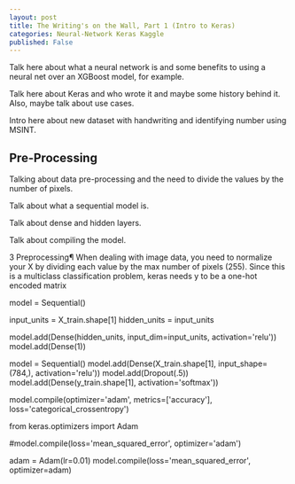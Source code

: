 ```yaml
---
layout: post
title: The Writing's on the Wall, Part 1 (Intro to Keras)
categories: Neural-Network Keras Kaggle
published: False
---
```


Talk here about what a neural network is and some benefits to using a neural net over an XGBoost model, for example.


Talk here about Keras and who wrote it and maybe some history behind it.  Also, maybe talk about use cases.

Intro here about new dataset with handwriting and identifying number using MSINT.

## Pre-Processing

Talking about data pre-processing and the need to divide the values by the number of pixels.  

Talk about what a sequential model is.

Talk about dense and hidden layers.

Talk about compiling the model.



3  Preprocessing¶
When dealing with image data, you need to normalize your X by dividing each value by the max number of pixels (255).
Since this is a multiclass classification problem, keras needs y to be a one-hot encoded matrix




model = Sequential()

input_units = X_train.shape[1]
hidden_units = input_units

model.add(Dense(hidden_units, input_dim=input_units, activation='relu'))
model.add(Dense(1))

model = Sequential()
model.add(Dense(X_train.shape[1], input_shape=(784,), activation='relu'))
model.add(Dropout(.5))
model.add(Dense(y_train.shape[1], activation='softmax'))

model.compile(optimizer='adam', metrics=['accuracy'], loss='categorical_crossentropy')

from keras.optimizers import Adam

#model.compile(loss='mean_squared_error', optimizer='adam')

adam = Adam(lr=0.01)
model.compile(loss='mean_squared_error', optimizer=adam)
